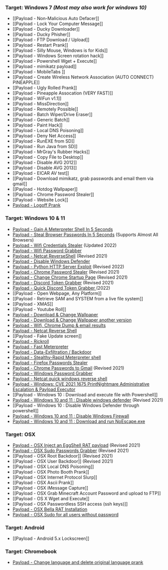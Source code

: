 ### Target: Windows 7 _(Most may also work for windows 10)_

* [[Payload - Non-Malicious Auto Defacer]]
* [[Payload - Lock Your Computer Message]]
* [[Payload - Ducky Downloader]]
* [[Payload - Ducky Phisher]]
* [[Payload - FTP Download / Upload]]
* [[Payload - Restart Prank]]
* [[Payload - Silly Mouse, Windows is for Kids]]
* [[Payload - Windows Screen rotation hack]]
* [[Payload - Powershell Wget + Execute]]
* [[Payload - mimikatz payload]]
* [[Payload - MobileTabs ]]
* [[Payload - Create Wireless Network Association (AUTO CONNECT) PINEAPPLE]]
* [[Payload - Ugly Rolled Prank]]
* [[Payload - Pineapple Assocation (VERY FAST)]]
* [[Payload - WiFun v1.1]]
* [[Payload - MissDirection]]
* [[Payload - Remotely Possible]]
* [[Payload - Batch Wiper/Drive Eraser]]
* [[Payload - Generic Batch]]
* [[Payload - Paint Hack]]
* [[Payload - Local DNS Poisoning]]
* [[Payload - Deny Net Access]]
* [[Payload - RunEXE from SD]]
* [[Payload - Run Java from SD]]
* [[Payload - MrGray's Rubber Hacks]]
* [[Payload - Copy File to Desktop]]
* [[Payload - Disable AVG 2012]]
* [[Payload - Disable AVG 2013]]
* [[Payload - EICAR AV test]]
* [[Payload - Download mimikatz, grab passwords and email them via gmail]]
* [[Payload - Hotdog Wallpaper]]
* [[Payload - Chrome Password Stealer]]
* [[Payload - Website Lock]]
* [Payload - Logoff Prank](https://github.com/hak5darren/USB-Rubber-Ducky/wiki/Payload-:-Log-Off-Prank-(Windows-7))

### Target: Windows 10 & 11

* [Payload - Gain A Meterpreter Shell In 5 Seconds](https://github.com/GamehunterKaan/BadUSB-Meterpreter)
* [Payload - Steal Browser Passwords In 5 Seconds](https://github.com/GamehunterKaan/BadUSB-Browser) (Supports Almost All Browsers)
* [Payload - Wifi Credentials Stealer](https://github.com/norepository/wifi-grabber-rubberducky) (Updated 2022)
* [Payload - Wifi Password Grabber](https://github.com/axel05869/Wifi-Grab)
* [Payload - Netcat ReverseShell](https://github.com/BigLor96/Netcat-Revershell-NEW) (Revised 2021)
* [Payload - Disable Windows Defender](https://github.com/hak5darren/USB-Rubber-Ducky/wiki/Payload---WIN10-Disable-Windows-Defender)
* [Payload - Python HTTP Server Exploit](https://github.com/Guereak/USBDuckyScripts/wiki/Python-HTTP-Server-exploit) (Revised 2022)
* [Payload - Chrome Password Stealer](https://github.com/Guereak/USBDuckyScripts/wiki/Chrome-password-stealer) (Revised 2021)
* [Payload - Change Chrome Startup Page](https://github.com/Guereak/USBDuckyScripts/wiki/Default-webpage-changer) (Revised 2021)
* [Payload - Discord Token Grabber](https://github.com/Guereak/USBDuckyScripts/wiki/Discord-token-grabber) (Revised 2021)
* [Payload - Quick Discord Token Grabber ](https://github.com/RexMan04/Ducky-Discord-Token-Grabber) (2022)
* [[Payload - Open Webpage, Any Platform]]
* [[Payload - Retrieve SAM and SYSTEM from a live file system]]
* [[Payload - XMAS]]
* [[Payload - Youtube Roll]]
* [Payload - Download & Change Wallpaper](https://github.com/hak5darren/USB-Rubber-Ducky/wiki/Payload---Windows-10-:-Download-&-Change-Wallpaper)
* [Payload - Download & Change Wallpaper another version](https://github.com/hak5darren/USB-Rubber-Ducky/wiki/Payload---Windows-10-:-Download-&-Change-Wallpaper-another-version)
* [Payload - Wifi, Chrome Dump & email results](https://github.com/cubidalsphere/Rubber-Ducky)
* [Payload - Netcat Reverse Shell](https://github.com/hak5darren/USB-Rubber-Ducky/wiki/Payload-Netcat-Reverse-Shell)
* [[Payload - Fake Update screen]]
* [Payload - Rickroll](https://github.com/hak5darren/USB-Rubber-Ducky/wiki/Payload---rickroll)
* [Payload - Fast Meterpreter](https://github.com/hak5darren/USB-Rubber-Ducky/wiki/Payload--Fast-Meterpreter)
* [Payload - Data-Exfiltration / Backdoor](https://github.com/hak5darren/USB-Rubber-Ducky/wiki/Payload---Data-Exfiltration---Backdoor)
* [Payload - Stealthy-Rapid Meterpreter shell](https://github.com/547y4m/Payloads-for-USB-Rubber-Ducky) 
* [Payload - Firefox Passwords Stealer](https://github.com/hak5darren/USB-Rubber-Ducky/wiki/Payload---Firefox-password-stealer)
* [Payload - Chrome Passwords to Gmail](https://github.com/nejcpirecnik/Chrome-Artemis) (Revised 2021)
* [Payload - Windows Password Grabber](https://github.com/makozort/rubberduckywindowspasswordgrabber)
* [Payload - Netcat quick windows reverse shell](https://github.com/makozort/Quick-Reverse-Powershell-Rubber-Ducky)
* [Payload - Windows: CVE 2021 1675 PrintNightmare Administrative Escalation & Payload Executor
](https://github.com/hak5darren/USB-Rubber-Ducky/wiki/Windows:-CVE-2021-1675---PrintNightmare----Administrative-Escalation)
* [[Payload - Windows 10 : Download and execute file with Powershell]]
* [Payload - Windows 10 and 11 : Disable windows defender](https://github.com/Krishnachaittanyah/duckyscripts/wiki/Payload-Disable-Windows-Defender) (Revised 2021)
* [[Payload - Windows 10 : Disable Windows Defender through powershell]]
* [Payload - Windows 10 and 11 : Disable Windows Firewall](https://github.com/Krishnachaittanyah/duckyscripts/wiki/Payloads-Disable-Windows-Firewall)
* [Payload - Windows 10 and 11 : Download and run NoEscape.exe](https://github.com/WinparWinpar/duckyscripts/wiki/Payload-download-run-no-escape-exe)

### Target: OSX

* [Payload - OSX Inject an EggShell RAT payload](https://github.com/LP-H4cmilo/EggShell-Rubber-Ducky/blob/main/script.txt) (Revised 2021)
* [Payload - OSX Sudo Passwords Grabber](https://github.com/hak5darren/USB-Rubber-Ducky/wiki/Linux-and-OSX-sudo-password-grabber) (Revised 2021)
* [[Payload - OSX Root Backdoor]] (Revised 2021)
* [[Payload - OSX User Backdoor]] (Revised 2021)
* [[Payload - OSX Local DNS Poisoning]]
* [[Payload - OSX Photo Booth Prank]]
* [[Payload - OSX Internet Protocol Slurp]]
* [[Payload - OSX Ascii Prank]]
* [[Payload - OSX iMessage Capture]]
* [[Payload - OSX Grab Minecraft Account Password and upload to FTP]]
* [[Payload - OS X Wget and Execute]]
* [[Payload - OSX Passwordless SSH access (ssh keys)]]
* [Payload - OSX Bella RAT Installation](https://github.com/killingit57/bella-usb-rubber-ducky)
* [Payload - OSX Sudo for all users without password](https://github.com/hak5darren/USB-Rubber-Ducky/wiki/Payload---OSX-Sudo-for-all-users-without-password)

### Target: Android

* [[Payload - Android 5.x Lockscreen]]

### Target: Chromebook
* [Payload - Change language and delete original language prank](https://github.com/RexMan04/Chromebook-Language-Changer)